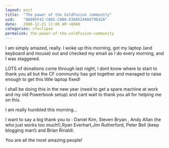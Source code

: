 ```yaml
---
layout: post
title:  "The power of the ColdFusion community"
uid:	"8A995F43-C801-C880-D38A52448479E42A"
date:   2006-12-21 11:06 AM +0000
categories: cfeclipse
permalink: the-power-of-the-coldfusion-community
---
```

I am simply amazed, really. I woke up this morning, got my laptop (and keyboard and mouse) out and checked my email as I do every morning, and I was staggered. 

LOTS of donations come through last night, I dont know where to start to thank you all but the CF community has got together and managed to raise enough to get this little laptop fixed!

I shall be doing this in the new year (need to get a spare machine at work and my old Powerbook setup) and cant wait to  thank you all for helping me on this.

I am really humbled this morning... 

I want to say a big thank you to : Daniel Kim,  Steven Bryan , Andy Allan (he who just works too much!),Ryan Everhart,Jim Rutherford,  Peter Bell (keep blogging man!) and Brian Rinaldi.

You are all the most amazing people!
